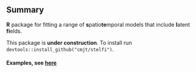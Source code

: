 Summary
-------

**R** package for fitting a range of **s**patio**te**mporal models that
include **l**atent **fi**elds.

This package is **under construction**. To install run `devtools::install_github("cmjt/stelfi")`.

#### Examples, see [here](https://cmjt.github.io/stelfi/)

